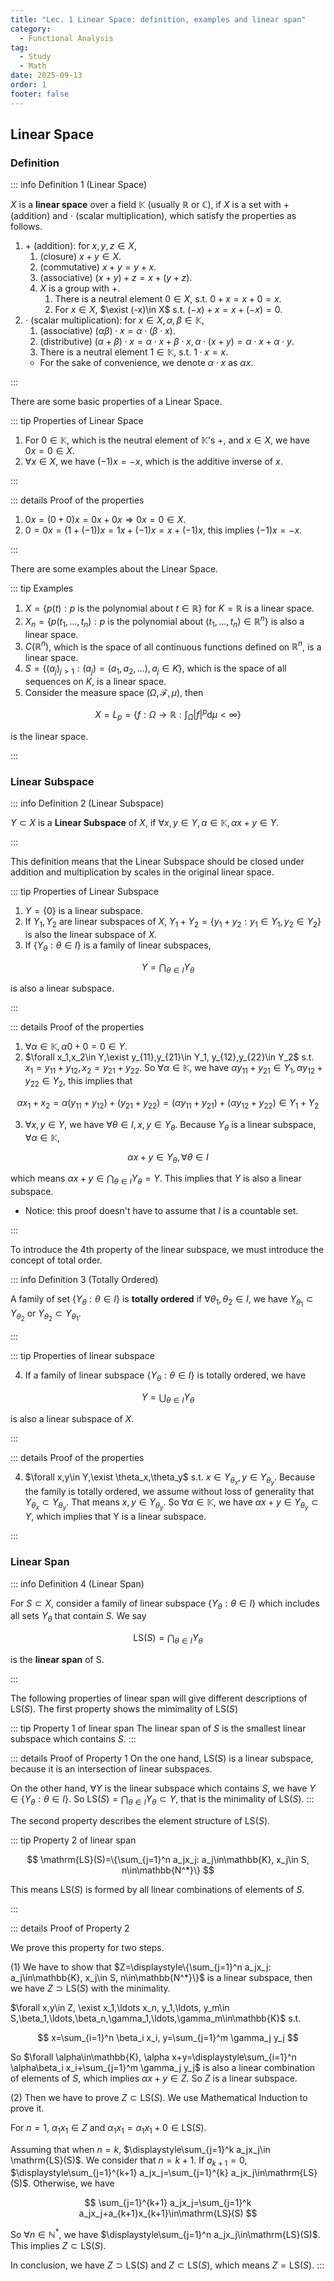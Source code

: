 ```yaml
---
title: "Lec. 1 Linear Space: definition, examples and linear span"
category:
  - Functional Analysis
tag:
  - Study
  - Math
date: 2025-09-13
order: 1
footer: false
---
```

## Linear Space

### Definition

::: info Definition 1 (Linear Space)

$X$ is a **linear space** over a field $\mathbb{K}$ (usually $\mathbb{R}$ or $\mathbb{C}$), if $X$ is a set with $+$ (addition) and $\cdot$ (scalar multiplication), which satisfy the properties as follows.

1. $+$ (addition): for $x,y,z\in X$,
   1. (closure) $x+y\in X$.
   2. (commutative) $x+y=y+x$.
   3. (associative) $(x+y)+z=x+(y+z)$.
   4. $X$ is a group with $+$.
      1. There is a neutral element $0\in X$, s.t. $0+x=x+0=x$.
      2. For $x\in X$, $\exist (-x)\in X$ s.t. $(-x)+x=x+(-x)=0$.
2. $\cdot$ (scalar multiplication): for $x\in X,\alpha,\beta\in\mathbb{K}$,
   1. (associative) $(\alpha\beta)\cdot x=\alpha\cdot(\beta \cdot x)$.
   2. (distributive) $(\alpha+\beta)\cdot x=\alpha\cdot x+\beta\cdot x,\alpha\cdot(x+y)=\alpha\cdot x+\alpha\cdot y$.
   3. There is a neutral element $1\in \mathbb{K}$, s.t. $1\cdot x=x$.
   - For the sake of convenience, we denote $\alpha\cdot x$ as $\alpha x$.

:::

There are some basic properties of a Linear Space.

::: tip Properties of Linear Space

1. For $0\in \mathbb{K}$, which is the neutral element of $\mathbb{K}$'s $+$, and $x\in X$, we have $0 x=0\in X$.
2. $\forall x\in X$, we have $(-1)x=-x$, which is the additive inverse of $x$.

:::

::: details Proof of the properties

1. $0x=(0+0)x=0x+0x\Rightarrow 0x=0\in X$.
2. $0=0x=(1+(-1)) x=1x+(-1)x=x+(-1)x$, this implies $(-1)x=-x$.

:::

There are some examples about the Linear Space.

::: tip Examples

1. $X=\{ p(t): p \text{ is the polynomial about } t\in \mathbb{R}\}$ for $K=\mathbb{R}$ is a linear space.
2. $X_{n}=\{ p(t_{1},\ldots,t_{n}): p \text{ is the polynomial about } (t_{1},\ldots,t_{n})\in \mathbb{R}^n\}$ is also a linear space.
3. $C(\mathbb{R}^n)$, which is the space of all continuous functions defined on $\mathbb{R}^n$, is a linear space.
4. $S=\{ (a_{j})_{j>1}:(a_{j})=(a_{1},a_{2},\ldots),a_{j}\in K\}$, which is the space of all sequences on $K$, is a linear space. 
5. Consider the measure space $(\Omega, \mathcal{F}, \mu)$, then 

$$
X=L_{p}=\left\{  f:\Omega\to \mathbb{R}:\int_{\Omega}|f|^p\mathrm{d}\mu<\infty  \right\}
$$

is the linear space.

:::

### Linear Subspace

::: info Definition 2 (Linear Subspace)

$Y\subset X$ is a **Linear Subspace** of $X$, if $\forall x,y\in Y,\alpha \in \mathbb{K}, \alpha x+y\in Y$.

:::

This definition means that the Linear Subspace should be closed under addition and multiplication by scales in the original linear space.

::: tip Properties of Linear Subspace

1. $Y=\{0\}$ is a linear subspace.
2. If $Y_1,Y_2$ are linear subspaces of $X$, $Y_1+Y_2=\{y_1+y_2:y_1\in Y_1,y_2\in Y_2\}$ is also the linear subspace of $X$.
3. If $\{Y_\theta:\theta\in I\}$ is a family of linear subspaces,

$$
Y=\bigcap_{\theta\in I}Y_\theta
$$

is also a linear subspace.

:::

::: details Proof of the properties

1. $\forall \alpha\in\mathbb{K}, \alpha 0+0=0\in Y$.
2. $\forall x_1,x_2\in Y,\exist y_{11},y_{21}\in Y_1, y_{12},y_{22}\in Y_2$ s.t. $x_1=y_{11}+y_{12},x_2=y_{21}+y_{22}$.
So $\forall \alpha\in\mathbb{K}$, we have $\alpha y_{11}+y_{21}\in Y_1,\alpha y_{12}+y_{22}\in Y_2$, this implies that

$$
\alpha x_1+x_2=\alpha (y_{11}+y_{12})+ (y_{21}+y_{22})=(\alpha y_{11}+y_{21})+(\alpha y_{12}+y_{22})\in Y_1+Y_2
$$

3. $\forall x,y\in Y$, we have $\forall \theta\in I, x,y\in Y_\theta$. Because $Y_\theta$ is a linear subspace, $\forall \alpha\in\mathbb{K}$,

$$
\alpha x+y\in Y_\theta, \forall \theta\in I
$$

which means $\alpha x+y\in \displaystyle\bigcap_{\theta\in I}Y_\theta=Y$. This implies that $Y$ is also a linear subspace.

- Notice: this proof doesn't have to assume that $I$ is a countable set.

:::

To introduce the 4th property of the linear subspace, we must introduce the concept of total order.

::: info Definition 3 (Totally Ordered)

A family of set $\{Y_\theta:\theta\in I\}$ is **totally ordered** if $\forall \theta_1,\theta_2\in I$, we have $Y_{\theta_1}\subset Y_{\theta_2}$ or $Y_{\theta_2}\subset Y_{\theta_1}$.

:::

::: tip Properties of linear subspace

4. If a family of linear subspace $\{Y_\theta: \theta\in I\}$ is totally ordered, we have 

$$
Y=\bigcup_{\theta\in I}Y_\theta
$$

is also a linear subspace of $X$.

:::

::: details Proof of the properties

4. $\forall x,y\in Y,\exist \theta_x,\theta_y$ s.t. $x\in Y_{\theta_x},y\in Y_{\theta_y}$. Because the family is totally ordered, we assume without loss of generality that $Y_{\theta_x}\subset Y_{\theta_y}$. That means $x, y\in Y_{\theta_y}$. So $\forall \alpha\in\mathbb{K}$, we have $\alpha x+y\in Y_{\theta_y}\subset Y$, which implies that Y is a linear subspace.

:::

### Linear Span

::: info Definition 4 (Linear Span)

For $S\subset X$, consider a family of linear subspace $\{Y_\theta: \theta\in I\}$ which includes all sets $Y_\theta$ that contain $S$. We say 

$$
\mathrm{LS}(S)=\bigcap_{\theta\in I}Y_\theta
$$

is the **linear span** of S.

:::

The following properties of linear span will give different descriptions of $\mathrm{LS}(S)$. The first property shows the mimimality of $\mathrm{LS}(S)$

::: tip Property 1 of linear span
The linear span of $S$ is the smallest linear subspace which contains $S$.
:::

::: details Proof of Property 1
On the one hand, $\mathrm{LS}(S)$ is a linear subspace, because it is an intersection of linear subspaces.

On the other hand, $\forall Y$ is the linear subspace which contains $S$, we have $Y\in \{Y_\theta: \theta\in I\}$. 
So $\displaystyle\mathrm{LS}(S)=\bigcap_{\theta\in I}Y_\theta\subset Y$, that is the minimality of $\mathrm{LS}(S)$.
:::

The second property describes the element structure of $\mathrm{LS}(S)$.

::: tip Property 2 of linear span

$$
\mathrm{LS}(S)=\{\sum_{j=1}^n a_jx_j: a_j\in\mathbb{K}, x_j\in S, n\in\mathbb{N^*}\}
$$

This means $\mathrm{LS}(S)$ is formed by all linear combinations of elements of $S$.

:::

::: details Proof of Property 2

We prove this property for two steps.

(1) We have to show that $Z=\displaystyle\{\sum_{j=1}^n a_jx_j: a_j\in\mathbb{K}, x_j\in S, n\in\mathbb{N^*}\}$ is a linear subspace, then we have $Z\supset \mathrm{LS}(S)$ with the minimality.

$\forall x,y\in Z, \exist x_1,\ldots x_n, y_1,\ldots, y_m\in S,\beta_1,\ldots,\beta_n,\gamma_1,\ldots,\gamma_m\in\mathbb{K}$ s.t. 

$$
x=\sum_{i=1}^n \beta_i x_i, y=\sum_{j=1}^m \gamma_j y_j
$$

So $\forall \alpha\in\mathbb{K}, \alpha x+y=\displaystyle\sum_{i=1}^n \alpha\beta_i x_i+\sum_{j=1}^m \gamma_j y_j$ is also a linear combination of elements of $S$, which implies $\alpha x+y\in Z$. So $Z$ is a linear subspace.

(2) Then we have to prove $Z\subset \mathrm{LS}(S)$. We use Mathematical Induction to prove it.

For $n=1$, $\alpha_1x_1\in Z$ and $\alpha_1x_1=\alpha_1x_1+0\in \mathrm{LS}(S)$.

Assuming that when $n=k$, $\displaystyle\sum_{j=1}^k a_jx_j\in \mathrm{LS}(S)$. We consider that $n=k+1$. If $a_{k+1}=0$, $\displaystyle\sum_{j=1}^{k+1} a_jx_j=\sum_{j=1}^{k} a_jx_j\in\mathrm{LS}(S)$. Otherwise, we have

$$
\sum_{j=1}^{k+1} a_jx_j=\sum_{j=1}^k a_jx_j+a_{k+1}x_{k+1}\in\mathrm{LS}(S)
$$

So $\forall n\in\mathbb{N^*}$, we have $\displaystyle\sum_{j=1}^n a_jx_j\in\mathrm{LS}(S)$. This implies $Z\subset \mathrm{LS}(S)$.

In conclusion, we have $Z\supset \mathrm{LS}(S)$ and $Z\subset \mathrm{LS}(S)$, which means $Z=\mathrm{LS}(S)$.
:::
